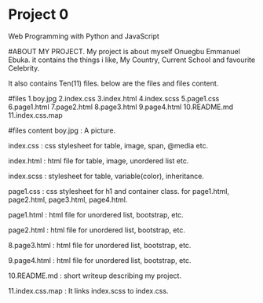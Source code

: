 # Project 0

Web Programming with Python and JavaScript

#ABOUT MY PROJECT.
My project is about myself Onuegbu Emmanuel Ebuka. it contains the things i like, My Country, Current School and favourite Celebrity.

It also contains Ten(11) files. below are the files and files content.

#files
1.boy.jpg
2.index.css
3.index.html
4.index.scss
5.page1.css
6.page1.html
7.page2.html
8.page3.html
9.page4.html
10.README.md
11.index.css.map

#files content
boy.jpg : A picture.

index.css : css stylesheet for table, image, span, @media etc.

index.html : html file for table, image, unordered list etc.

index.scss : stylesheet for table, variable(color), inheritance.

page1.css : css stylesheet for h1 and container class.
for page1.html, page2.html, page3.html, page4.html.

page1.html : html file for unordered list, bootstrap, etc.

page2.html : html file for unordered list, bootstrap, etc.

8.page3.html : html file for unordered list, bootstrap, etc.

9.page4.html : html file for unordered list, bootstrap, etc.

10.README.md : short writeup describing my project.

11.index.css.map : It links index.scss to index.css.